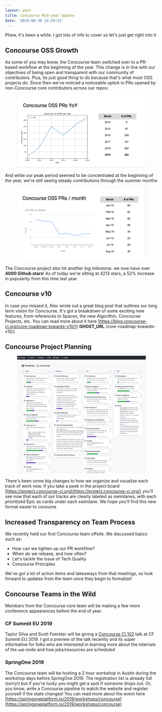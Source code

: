 ```yaml
---
layout: post
title: Concourse Mid-year Update
date: '2019-08-30 14:39:52'
---
```


Phew, it's been a while. I got lots of info to cover so let's just get right into it

## Concourse OSS Growth

As some of you may know, the Concourse team switched over to a PR-based workflow at the beginning of the year. This change is in line with our objectives of being open and transparent with our community of contributors. Plus, its just good thing to do because that's what most OSS projects do. Since then we've noticed a noticeable uptick in PRs opened by non-Concourse core contributors across our repos:

<figure class="kg-card kg-image-card"><img src="assets/images/2019/08/Screen-Shot-2019-08-30-at-10.12.17-AM-2.png" class="kg-image" alt loading="lazy"></figure>

And while our peak period seemed to be concentrated at the beginning of the year, we're still seeing steady contributions through the summer months

<figure class="kg-card kg-image-card"><img src="assets/images/2019/08/Screen-Shot-2019-08-30-at-10.13.09-AM.png" class="kg-image" alt loading="lazy"></figure>

The Concourse project also hit another big milestone: we now have over **4000 Github stars**! As of today we're sitting at 4213 stars, a 52% increase in popularity from this time last year.

## Concourse v10

In case you missed it, Alex wrote out a great blog post that outlines our long term vision for Concourse. It's got a breakdown of some exciting new features, from references to Spaces, the new Algorithm, Concourse Projects, etc. You can read more about it here [https://blog.concourse-ci.org/core-roadmap-towards-v10/]( __GHOST_URL__ /core-roadmap-towards-v10/)

## Concourse Project Planning
<figure class="kg-card kg-image-card"><img src="assets/images/2019/08/Screen-Shot-2019-08-30-at-10.27.27-AM.png" class="kg-image" alt loading="lazy"></figure>

There's been some big changes to how we organize and visualize each track of work now. If you take a peek in the project board [https://project.concourse-ci.org](https://project.concourse-ci.org/) you'll see now that each of our tracks are clearly labeled as swimlanes, with each prioritized Epic as cards under each swimlane. We hope you'll find this new format easier to consume

## Increased Transparency on Team Process

We recently held our first Concourse team offsite. We discussed topics such as:

- How can we tighten up our PR workflow?
- When do we release, and how often?
- Let's tackle the issue of Tech Quality
- Concourse Principles

We've got a lot of action items and takeaways from that meetings, so look forward to updates from the team once they begin to formalize!

## Concourse Teams in the Wild

Members from the Concourse core team will be making a few more conference appearances before the end of year.

### **CF Summit EU 2019**

Taylor Silva and Scott Foerster will be giving a [Concourse CI 102](https://cfeu19.sched.com/event/RBoh/concourse-ci-102-denise-yu-pivotal) talk at CF Summit EU 2019. I got a preview of the talk recently and its super informative for folks who are interested in learning more about the internals of the `web` node and how jobs/resources are scheduled

### **SpringOne 2019** 

The Concourse team will be hosting a 2 hour workshop in Austin during the workshop days before SpringOne 2019. The registration list is already full (sorry!) but if you're lucky you might get a spot if someone drops out. Or, you know, write a Concourse pipeline to watch the website and register yourself if the state changes! You can read more about the event here [https://springoneplatform.io/2019/workshops/concourse](https://springoneplatform.io/2019/workshops/concourse)

